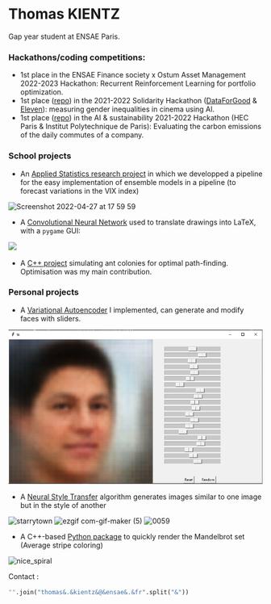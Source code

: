 # Thomas KIENTZ

Gap year student at ENSAE Paris.

### Hackathons/coding competitions:
- 1st place in the ENSAE Finance society x Ostum Asset Management 2022-2023 Hackathon: Recurrent Reinforcement Learning for portfolio optimization.  
- 1st place ([repo](https://github.com/vdelale/Hackathon-ENSAE-2022)) in the 2021-2022 Solidarity Hackathon  ([DataForGood](https://dataforgood.fr) & [Eleven](https://eleven-strategy.com)): measuring gender inequalities in cinema using AI.
- 1st place ([repo](https://github.com/KnSCode/hackathion-hi-paris)) in the AI & sustainability 2021-2022 Hackathon (HEC Paris & Institut Polytechnique de Paris): Evaluating the carbon emissions of the daily commutes of a company.

### School projects


- An [Applied Statistics research project](https://github.com/g0bel1n/TinyAutoML) in which we developped a pipeline for the easy implementation of ensemble models in a pipeline (to forecast variations in the VIX index)
<img width="885" alt="Screenshot 2022-04-27 at 17 59 59" src="https://user-images.githubusercontent.com/60552083/165638298-7f5df03e-781d-4884-ab46-06702be6a2fe.png">

- A [Convolutional Neural Network](https://github.com/thomktz/Projet-1A) used to translate drawings into LaTeX, with a `pygame` GUI: 

![](https://user-images.githubusercontent.com/60552083/119516823-5c2ad180-bd77-11eb-9172-6e9a1bd23307.gif)

- A [C++ project](https://github.com/g0bel1n/Avengers_AntGame) simulating ant colonies for optimal path-finding. Optimisation was my main contribution.

### Personal projects



- A [Variational Autoencoder](https://github.com/thomktz/VAE) I implemented, can generate and modify faces with sliders.

![](https://github.com/thomktz/VAE/blob/main/sliders_random.PNG)



- A [Neural Style Transfer](https://github.com/thomktz/style-transfer) algorithm generates images similar to one image but in the style of another

![starrytown](https://user-images.githubusercontent.com/60552083/122601543-bc105180-d071-11eb-9824-6e2f751ec5b9.png)
![ezgif com-gif-maker (5)](https://user-images.githubusercontent.com/60552083/122601550-bdda1500-d071-11eb-9c82-088890d407c3.gif)
![0059](https://user-images.githubusercontent.com/60552083/122601560-c4688c80-d071-11eb-9c16-cd3077381323.png)

- A C++-based [Python package](https://github.com/thomktz/Cpp-Mandelbrot) to quickly render the Mandelbrot set (Average stripe coloring)

![nice_spiral](https://user-images.githubusercontent.com/60552083/142727807-2a692466-94f0-4b03-a1aa-7f84cca7d318.jpeg)



Contact : 
```python
"".join("thomas&.&kientz&@&ensae&.&fr".split("&"))
```
